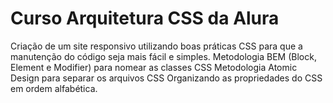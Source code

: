 # Curso Arquitetura CSS da Alura
Criação de um site responsivo utilizando boas práticas CSS para que a manutenção do código seja mais fácil e simples.
Metodologia BEM (Block, Element e Modifier) para nomear as classes CSS
Metodologia Atomic Design para separar os arquivos CSS
Organizando as propriedades do CSS em ordem alfabética.
